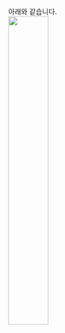 아래와 같습니다.<br>
<img align="center" src="https://bookdown.org/mwheymans/bookmi/images/fig4.1.png" width=40% height=40%>

